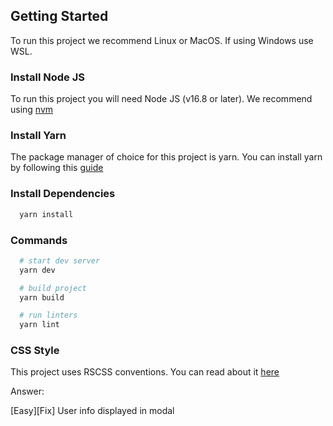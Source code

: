 ## Getting Started

To run this project we recommend Linux or MacOS. If using Windows use WSL.

### Install Node JS

To run this project you will need Node JS (v16.8 or later). We recommend using [nvm](https://github.com/nvm-sh/nvm)

### Install Yarn

The package manager of choice for this project is yarn. You can install yarn by following this [guide](https://yarnpkg.com/getting-started/install)

### Install Dependencies

```bash
  yarn install
```

### Commands

```bash
  # start dev server
  yarn dev

  # build project
  yarn build

  # run linters
  yarn lint
```

### CSS Style

This project uses RSCSS conventions. You can read about it [here](https://ricostacruz.com/rscss/)



Answer:

[Easy][Fix] User info displayed in modal

